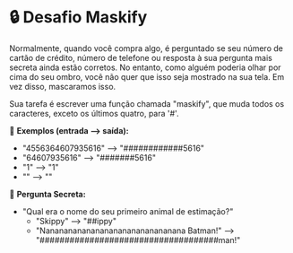 # 🔒 **Desafio Maskify**

Normalmente, quando você compra algo, é perguntado se seu número de cartão de crédito, número de telefone ou resposta à sua pergunta mais secreta ainda estão corretos. No entanto, como alguém poderia olhar por cima do seu ombro, você não quer que isso seja mostrado na sua tela. Em vez disso, mascaramos isso.

Sua tarefa é escrever uma função chamada "maskify", que muda todos os caracteres, exceto os últimos quatro, para '#'.

📝 **Exemplos (entrada --> saída):**
- "4556364607935616" --> "############5616"
- "64607935616" --> "#######5616"
- "1" --> "1"
- "" --> ""

🔐 **Pergunta Secreta:**
- "Qual era o nome do seu primeiro animal de estimação?"
  - "Skippy" --> "##ippy"
  - "Nananananananananananananananana Batman!" --> "####################################man!"

